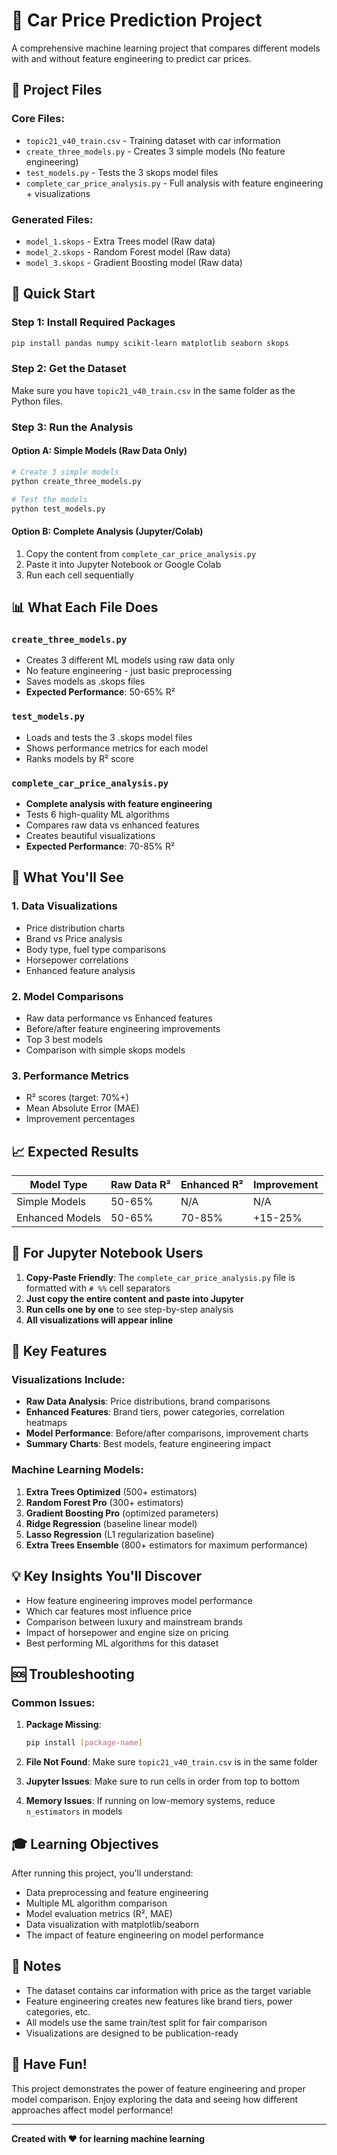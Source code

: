 # 🚗 Car Price Prediction Project

A comprehensive machine learning project that compares different models with and without feature engineering to predict car prices.

## 📁 Project Files

### Core Files:
- `topic21_v40_train.csv` - Training dataset with car information
- `create_three_models.py` - Creates 3 simple models (No feature engineering)
- `test_models.py` - Tests the 3 skops model files
- `complete_car_price_analysis.py` - Full analysis with feature engineering + visualizations

### Generated Files:
- `model_1.skops` - Extra Trees model (Raw data)
- `model_2.skops` - Random Forest model (Raw data) 
- `model_3.skops` - Gradient Boosting model (Raw data)

## 🚀 Quick Start

### Step 1: Install Required Packages
```bash
pip install pandas numpy scikit-learn matplotlib seaborn skops
```

### Step 2: Get the Dataset
Make sure you have `topic21_v40_train.csv` in the same folder as the Python files.

### Step 3: Run the Analysis

#### Option A: Simple Models (Raw Data Only)
```bash
# Create 3 simple models
python create_three_models.py

# Test the models
python test_models.py
```

#### Option B: Complete Analysis (Jupyter/Colab)
1. Copy the content from `complete_car_price_analysis.py`
2. Paste it into Jupyter Notebook or Google Colab
3. Run each cell sequentially

## 📊 What Each File Does

### `create_three_models.py`
- Creates 3 different ML models using raw data only
- No feature engineering - just basic preprocessing
- Saves models as .skops files
- **Expected Performance**: 50-65% R²

### `test_models.py`  
- Loads and tests the 3 .skops model files
- Shows performance metrics for each model
- Ranks models by R² score

### `complete_car_price_analysis.py`
- **Complete analysis with feature engineering**
- Tests 6 high-quality ML algorithms
- Compares raw data vs enhanced features
- Creates beautiful visualizations
- **Expected Performance**: 70-85% R²

## 🎯 What You'll See

### 1. Data Visualizations
- Price distribution charts
- Brand vs Price analysis
- Body type, fuel type comparisons
- Horsepower correlations
- Enhanced feature analysis

### 2. Model Comparisons
- Raw data performance vs Enhanced features
- Before/after feature engineering improvements
- Top 3 best models
- Comparison with simple skops models

### 3. Performance Metrics
- R² scores (target: 70%+)
- Mean Absolute Error (MAE)
- Improvement percentages

## 📈 Expected Results

| Model Type | Raw Data R² | Enhanced R² | Improvement |
|------------|-------------|-------------|-------------|
| Simple Models | 50-65% | N/A | N/A |
| Enhanced Models | 50-65% | 70-85% | +15-25% |

## 🔧 For Jupyter Notebook Users

1. **Copy-Paste Friendly**: The `complete_car_price_analysis.py` file is formatted with `# %%` cell separators
2. **Just copy the entire content and paste into Jupyter**
3. **Run cells one by one** to see step-by-step analysis
4. **All visualizations will appear inline**

## 🎨 Key Features

### Visualizations Include:
- **Raw Data Analysis**: Price distributions, brand comparisons
- **Enhanced Features**: Brand tiers, power categories, correlation heatmaps
- **Model Performance**: Before/after comparisons, improvement charts
- **Summary Charts**: Best models, feature engineering impact

### Machine Learning Models:
1. **Extra Trees Optimized** (500+ estimators)
2. **Random Forest Pro** (300+ estimators)
3. **Gradient Boosting Pro** (optimized parameters)
4. **Ridge Regression** (baseline linear model)
5. **Lasso Regression** (L1 regularization baseline)
6. **Extra Trees Ensemble** (800+ estimators for maximum performance)

## 💡 Key Insights You'll Discover

- How feature engineering improves model performance
- Which car features most influence price
- Comparison between luxury and mainstream brands
- Impact of horsepower and engine size on pricing
- Best performing ML algorithms for this dataset

## 🆘 Troubleshooting

### Common Issues:

1. **Package Missing**: 
   ```bash
   pip install [package-name]
   ```

2. **File Not Found**: Make sure `topic21_v40_train.csv` is in the same folder

3. **Jupyter Issues**: Make sure to run cells in order from top to bottom

4. **Memory Issues**: If running on low-memory systems, reduce `n_estimators` in models

## 🎓 Learning Objectives

After running this project, you'll understand:
- Data preprocessing and feature engineering
- Multiple ML algorithm comparison
- Model evaluation metrics (R², MAE)
- Data visualization with matplotlib/seaborn
- The impact of feature engineering on model performance

## 📝 Notes

- The dataset contains car information with price as the target variable
- Feature engineering creates new features like brand tiers, power categories, etc.
- All models use the same train/test split for fair comparison
- Visualizations are designed to be publication-ready

## 🎉 Have Fun!

This project demonstrates the power of feature engineering and proper model comparison. Enjoy exploring the data and seeing how different approaches affect model performance!

---

**Created with ❤️ for learning machine learning**
